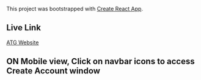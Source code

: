 This project was bootstrapped with [Create React App](https://github.com/facebook/create-react-app).

## Live Link
[ATG Website](https://precious-scone-7b1986.netlify.app/)

## ON Mobile view, Click on navbar icons to access Create Account window
